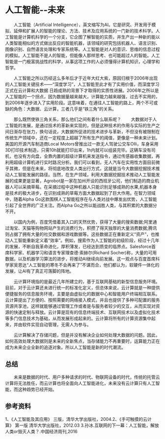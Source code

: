 # 人工智能--未来
　　人工智能（Artificial Intelligence），英文缩写为AI。它是研究、开发用于模拟、延伸和扩展人的智能的理论、方法、技术及应用系统的一门新的技术科学。人工智能是计算机科学的一个分支，它企图了解智能的实质，并生产出一种新的能以人类智能相似的方式做出反应的智能机器，该领域的研究包括机器人、语言识别、图像识别、自然语言处理和专家系统等。人工智能是对人的意识、思维的信息过程的模拟。人工智能不是人的智能，但能像人那样思考、也可能超过人的智能。人工智能是一门极富挑战性的科学，从事这项工作的人必须懂得计算机知识，心理学和哲学。

　　人工智能之所以历经这么多年后才于近年大红大紫，原因归根于2006年出现的人工智能关键技术——“深度学习”，人工智能至此才有了实用价值，而深度学习正式在云计算和大数据 日趋成熟的背景下才取得的实质性进展。2006年之所以是人工智能的一个拐点，因为数据量越来越大，计算能力越来越强，过去不实用的，到2006年逐步进入了实用阶段。这意味着，在通往人工智能的路上，两个不可或缺的角色：大数据、云计算，三者几乎是“铁三角”的关系。

　　那么既然使铁三角关系，那么他们之间有着什么联系呢？
　　大数据对于人工智能的发展，是通过技术的革新来实现的，但是这种技术的作用与实际的生产之间日渐存在张力，换句话说，大数据所促进的技术进步与革新，不但没有被限制在传统生产领域中，还在一定程度上超越了所有生产的阈值，更像是一种未来计划。美国的开源汽车制造商Local Motors曾推出过一款无人驾驶公交车Olli，车身采用3D打印技术制造，只需10h就能打印出来，1h内就可以组装完毕。这辆车没有司机，也没有方向盘，全靠内置的超级计算机来发送指令，通过传感器收集数据，再利用超级计算机进行实时路况分析。我们可以看到，无人汽车在实用性方面目前微乎其微，但是在未来，将彻底地改变人类出行方式，这就是当今大数据挖掘技术推动人工智能发展的路径。当然，在生产领域，利用大数据挖掘技术推动人工智能发展的成果更是显著，Agrobot是一家在加州开设的西班牙公司，他们制造的商业机器人可以采摘草莓。在采摘过程中这种机器人只能识别足够成熟的水果,机器本身是技术的极大进步，在识别成熟的草莓方面大数据起到了巨大作用。在智力领域中，随着Alpha Go这款围棋人工智能程序在与人类对战中爆发出优势，人工智能引起了全世界的广泛关注。而Alpha Go之所以能战胜人类，与其积累的大数据分不开。

　　以国内为例，百度凭借着其入口的天然优势，获得了大量的搜索数据;阿里通过淘宝、天猫等购物网站产生的消费行为，积攒了得天独厚的大量消费数据;腾讯则占据了拥有大量的社交数据和游戏数据等。这些数据正在重新定义“资产”，也推动人工智能重新定义着“效率”。例如，搜索作为人工智能的初级阶段，经过十几年的发展，不断自我革命进化，厚积薄发，已经达到质变的临界点。Salesforce首席科学家、机器学习和语言专家理查德·索赫尔(Richard Socher)称，大量的可用数据，以及机器学习算法的进步，将推动AI继续向前发展。这一观点与百度首席科学家吴恩达“人工智能的寒冬不会再来了”不谋而合，他们都认为，软硬件一体化的发展，让AI有了真正可落脚的阵地。

　　云计算环境指的是最近几年所建立的，基于互联网基础的新型信息服务环境。目前，对于云计算还未进行统一的标准化定义，但总体来说，云计算就是一种提供便捷服务的信息服务环境，主要是由虚拟化的数据中心和智能用户终端相互联系。云计算提出了方便的、按照需要的网络接入模式，并且也提供了多种可配置的服务资源共享池，这样就能够通过管理工作或者是与服务者较少的交互，从而实现对资源的快速定制与释放。云计算是现有的信息终端技术、互联网技术以及虚拟化技术等多门信息技术为基础，从而发展形成起来的。云计算将所有的计算资源集中起来，并由软件实现自动管理，无需人为参与。

　　云计算解决了存储问题，但是并没有解决企业如何处理大数据的问题。因此，如何高效处理大数据则是未来的全新焦点，当存储能力不再重要时，运算能力正在成为未来企业全新的追逐对象。所以人工智能是新的时代潮流。

## 总结
　　未来是数据的时代、用户多种请求的时代、物联网设备的时代，传统的托管云计算将无法胜任，而云计算也将全面向人工智能进化，未来没有云计算只有人工智能，而这种趋势已经开始。

## 参考资料

1、《人工智能及其应用》 三版，清华大学出版社，2004.2、《手可触摸的云计算》 第一版 清华大学出版社，2012.03 3.孙冰.互联网的下一幕：人工智能，解放人类or毁灭人类？.中国经济周刊,2016


